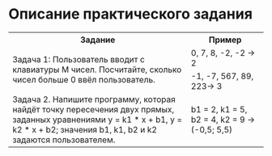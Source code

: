 # Описание практического задания

<table>
	<tr>
	    <th>Задание</th>
	    <th>Пример</th>  
	</tr>
    <tr>
	    <td rowspan="2" width="70%">Задача 1: Пользователь вводит с клавиатуры M чисел. Посчитайте, сколько чисел больше 0 ввёл пользователь.</td>
	    <td>0, 7, 8, -2, -2 -> 2</td>
	</tr>
	<tr>
	    <td>-1, -7, 567, 89, 223-> 3</td>  
    </tr>
	<tr>
	    <td rowspan="1" width="70%">Задача 2. Напишите программу, которая найдёт точку пересечения двух прямых, заданных уравнениями y = k1 * x + b1, y = k2 * x + b2; значения b1, k1, b2 и k2 задаются пользователем.</td>
	    <td>b1 = 2, k1 = 5, b2 = 4, k2 = 9 -> (-0,5; 5,5)</td>
	</tr>
</table>
